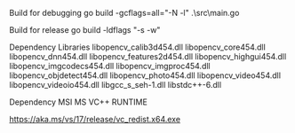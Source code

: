
Build for debugging
go build -gcflags=all="-N -l" .\src\main.go


Build for release
go build -ldflags "-s -w"

Dependency Libraries
libopencv_calib3d454.dll
libopencv_core454.dll
libopencv_dnn454.dll
libopencv_features2d454.dll
libopencv_highgui454.dll
libopencv_imgcodecs454.dll
libopencv_imgproc454.dll
libopencv_objdetect454.dll
libopencv_photo454.dll
libopencv_video454.dll
libopencv_videoio454.dll
libgcc_s_seh-1.dll
libstdc++-6.dll

Dependency MSI
MS VC++ RUNTIME

https://aka.ms/vs/17/release/vc_redist.x64.exe